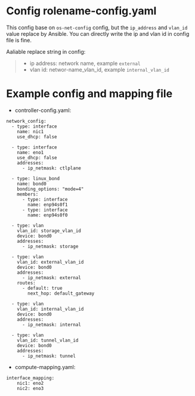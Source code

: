 # Config rolename-config.yaml
This config base on `os-net-config` config, but the `ip_address` and `vlan_id` value replace by Ansible.
You can directly write the ip and vlan id in config file is fine.

Aaliable replace string in config:
> * ip address: network name, example `external`
> * vlan id: networ-name_vlan_id, example `internal_vlan_id`

# Example config and mapping file
* controller-config.yaml:
```
network_config:
  - type: interface
    name: nic1
    use_dhcp: false

  - type: interface
    name: eno1
    use_dhcp: false
    addresses:
      - ip_netmask: ctlplane

  - type: linux_bond
    name: bond0
    bonding_options: "mode=4"
    members:
      - type: interface
        name: enp94s0f1
      - type: interface
        name: enp94s0f0

  - type: vlan
    vlan_id: storage_vlan_id
    device: bond0
    addresses:
      - ip_netmask: storage

  - type: vlan
    vlan_id: external_vlan_id
    device: bond0
    addresses:
      - ip_netmask: external
    routes:
      - default: true
        next_hop: default_gateway

  - type: vlan
    vlan_id: internal_vlan_id
    device: bond0
    addresses:
      - ip_netmask: internal

  - type: vlan
    vlan_id: tunnel_vlan_id
    device: bond0
    addresses:
      - ip_netmask: tunnel
```

* compute-mapping.yaml:
```
interface_mapping:
    nic1: eno2
    nic2: eno3
```
